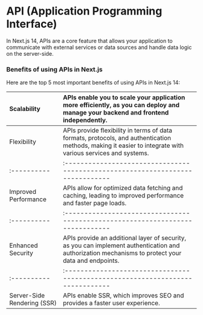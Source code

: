 # API (Application Programming Interface)

In Next.js 14, APIs are a core feature that allows your application to communicate with external services or data sources and handle data logic on the server-side. 

### Benefits of using APIs in Next.js

Here are the top 5 most important benefits of using APIs in Next.js 14:

| Scalability | APIs enable you to scale your application more efficiently, as you can deploy and manage your backend and frontend independently. |
| :---------- | :----------------------------------------------------------------------------- |
| Flexibility | APIs provide flexibility in terms of data formats, protocols, and authentication methods, making it easier to integrate with various services and systems. |
| :---------- | :----------------------------------------------------------------------------- |
| Improved Performance |  APIs allow for optimized data fetching and caching, leading to improved performance and faster page loads. |
| :---------- | :----------------------------------------------------------------------------- |
| Enhanced Security | APIs provide an additional layer of security, as you can implement authentication and authorization mechanisms to protect your data and endpoints. |
| :---------- | :----------------------------------------------------------------------------- |
| Server-Side Rendering (SSR) | APIs enable SSR, which improves SEO and provides a faster user experience. |